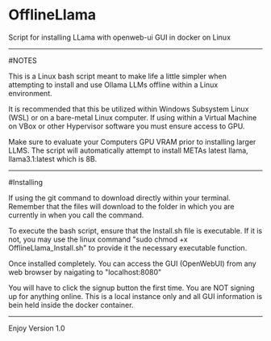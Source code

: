 # OfflineLlama
Script for installing LLama with openweb-ui GUI in docker on Linux 

_______________________________________________________________________________________________________________
#NOTES

This is a Linux bash script meant to make life a little simpler when attempting to install and use Ollama LLMs
offline within a Linux environment.

It is recommended that this be utilized within Windows Subsystem Linux (WSL) or on a bare-metal Linux computer. 
If using within a Virtual Machine on VBox or other Hypervisor software you must ensure access to GPU.

Make sure to evaluate your Computers GPU VRAM prior to installing larger LLMS. The script will automatically attempt
to install METAs latest llama, llama3.1:latest which is 8B. 

________________________________________________________________________________________________________________
#Installing

If using the git command to download directly within your terminal. Remember that the files will download to the folder
in which you are currently in when you call the command.

To execute the bash script, ensure that the Install.sh file is executable. If it is not, you may use the linux command "sudo chmod +x OfflineLlama_Install.sh" to provide it the necessary executable function.

Once installed completely. You can access the GUI (OpenWebUI) from any web browser by naigating to "localhost:8080"

You will have to click the signup button the first time. You are NOT signing up for anything online. This is a local instance only and all GUI information is bein held inside the docker container.


_______________________________________________________________________________________________________________

Enjoy Version 1.0

